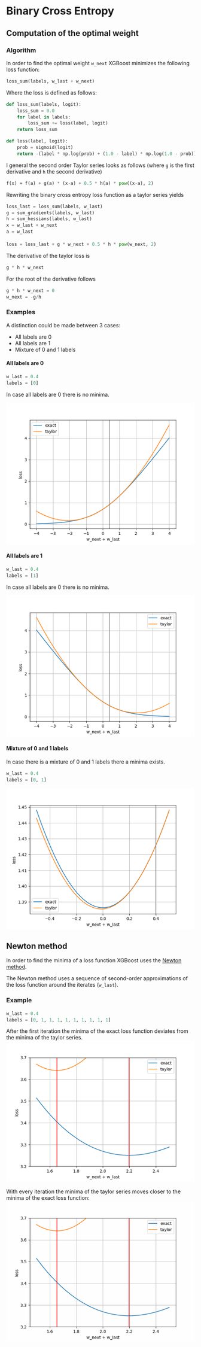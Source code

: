 # Binary Cross Entropy

## Computation of the optimal weight

### Algorithm

In order to find the optimal weight `w_next` XGBoost minimizes the following loss function:
```Python
loss_sum(labels, w_last + w_next)
```

Where the loss is defined as follows:
```Python
def loss_sum(labels, logit):
    loss_sum = 0.0
    for label in labels:
        loss_sum += loss(label, logit)
    return loss_sum
```

```Python
def loss(label, logit):
    prob = sigmoid(logit)
    return -(label * np.log(prob) + (1.0 - label) * np.log(1.0 - prob))
```

I general the second order Taylor series looks as follows (where `g` is the first derivative and `h` the second derivative)
```Python
f(x) ≈ f(a) + g(a) * (x-a) + 0.5 * h(a) * pow((x-a), 2)
```

Rewriting the binary cross entropy loss function as a taylor series yields

```Python
loss_last = loss_sum(labels, w_last)
g = sum_gradients(labels, w_last)
h = sum_hessians(labels, w_last)
x = w_last + w_next
a = w_last

loss = loss_last + g * w_next + 0.5 * h * pow(w_next, 2)
```

The derivative of the taylor loss is
```Python
g * h * w_next
```

For the root of the derivative follows
```Python
g * h * w_next = 0
w_next = -g/h
```

### Examples
A distinction could be made between 3 cases:
* All labels are 0
* All labels are 1
* Mixture of 0 and 1 labels

#### All labels are 0
```Python
w_last = 0.4
labels = [0]
```

In case all labels are 0 there is no minima.

![](images/label_0.png)

#### All labels are 1

```Python
w_last = 0.4
labels = [1]
```
In case all labels are 0 there is no minima.

![](images/label_1.png)

#### Mixture of 0 and 1 labels
In case there is a mixture of 0 and 1 labels there a minima exists.

```Python
w_last = 0.4
labels = [0, 1]
```
![](images/label_0_1.png)

## Newton method
In order to find the minima of a loss function XGBoost uses the [Newton method](https://en.wikipedia.org/wiki/Newton%27s_method_in_optimization).

The Newton method uses a sequence of second-order approximations of the loss function around the iterates (`w_last`).

### Example
```Python
w_last = 0.4
labels = [0, 1, 1, 1, 1, 1, 1, 1, 1, 1]
```

After the first iteration the minima of the exact loss function deviates from
the minima of the taylor series.
![](images/iteration_1.png)

With every iteration the minima of the taylor series moves closer to the minima
of the exact loss function:
![](images/newton.gif)